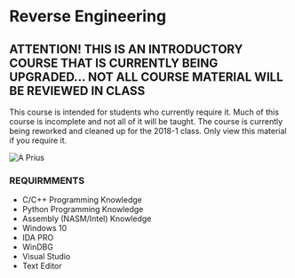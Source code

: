 # Reverse Engineering

## ATTENTION! THIS IS AN INTRODUCTORY COURSE THAT IS CURRENTLY BEING UPGRADED... NOT ALL COURSE MATERIAL WILL BE REVIEWED IN CLASS
This course is intended for students who currently require it. Much of this course is incomplete and not all of it will be taught. The course is currently being reworked and cleaned up for the 2018-1 class. Only view this material if you require it. 

![A Prius](../imgs/aprius.jpg)


### REQUIRMMENTS
* C/C++ Programming Knowledge
* Python Programming Knowledge
* Assembly (NASM/Intel) Knowledge
* Windows 10
* IDA PRO
* WinDBG
* Visual Studio
* Text Editor
